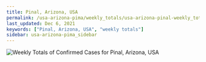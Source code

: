```yaml
---
title: Pinal, Arizona, USA
permalink: /usa-arizona-pima/weekly_totals/usa-arizona-pinal-weekly_totals.html
last_updated: Dec 6, 2021
keywords: ["Pinal, Arizona, USA", "weekly totals"]
sidebar: usa-arizona-pima_sidebar
---
```


![Weekly Totals of Confirmed Cases for Pinal, Arizona, USA](/covid_tracker/images/graphs/usa-arizona-pinal-weekly_totals_graph.png)

